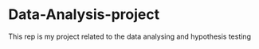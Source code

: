 # Data-Analysis-project
This rep is my project related to the data analysing and hypothesis testing
